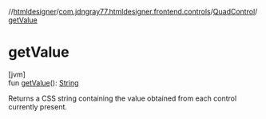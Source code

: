 //[htmldesigner](../../../index.md)/[com.jdngray77.htmldesigner.frontend.controls](../index.md)/[QuadControl](index.md)/[getValue](get-value.md)

# getValue

[jvm]\
fun [getValue](get-value.md)(): [String](https://kotlinlang.org/api/latest/jvm/stdlib/kotlin/-string/index.html)

Returns a CSS string containing the value obtained from each control currently present.

